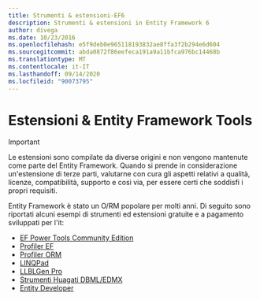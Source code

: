 ```yaml
---
title: Strumenti & estensioni-EF6
description: Strumenti & estensioni in Entity Framework 6
author: divega
ms.date: 10/23/2016
ms.openlocfilehash: e5f9deb0e965118193832ae8ffa3f2b294e6d604
ms.sourcegitcommit: abda0872f86eefeca191a9a11bfca976bc14468b
ms.translationtype: MT
ms.contentlocale: it-IT
ms.lasthandoff: 09/14/2020
ms.locfileid: "90073795"
---
```

# <a name="entity-framework-tools--extensions"></a>Estensioni & Entity Framework Tools
> [!IMPORTANT]  
> Le estensioni sono compilate da diverse origini e non vengono mantenute come parte del Entity Framework. Quando si prende in considerazione un'estensione di terze parti, valutarne con cura gli aspetti relativi a qualità, licenze, compatibilità, supporto e così via, per essere certi che soddisfi i propri requisiti.

Entity Framework è stato un O/RM popolare per molti anni. Di seguito sono riportati alcuni esempi di strumenti ed estensioni gratuite e a pagamento sviluppati per l'it:    

- [EF Power Tools Community Edition](https://marketplace.visualstudio.com/items?itemName=ErikEJ.EntityFramework6PowerToolsCommunityEdition)
- [Profiler EF](https://efprof.com)  
- [Profiler ORM](https://www.ormprofiler.com)  
- [LINQPad](https://www.linqpad.net)  
- [LLBLGen Pro](https://www.llblgen.com)  
- [Strumenti Huagati DBML/EDMX](https://www.huagati.com/dbmltools)  
- [Entity Developer](https://www.devart.com/entitydeveloper)  
